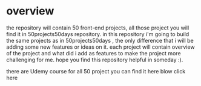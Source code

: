 # overview 
the repository will contain 50 front-end projects, all those project you will find it in <a src ="https://github.com/bradtraversy/50projects50days"> 50projects50days</a> repository. 
in this repository i'm going to build the same projects as in <a src ="https://github.com/bradtraversy/50projects50days"> 50projects50days</a> , the only difference that i will be adding some new features or ideas on it.
each project will contain overview of the project and what did i add as features to make the project more challenging for me. 
hope you find this repository helpful in someday :). 

there are Udemy course  for all 50 project you can find it here blow 
<a src="https://www.udemy.com/course/50-projects-50-days/"> click here </a> 